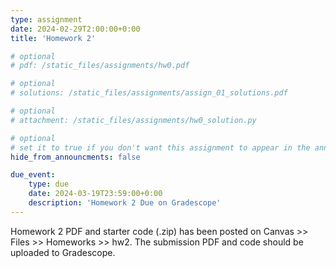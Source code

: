 ```yaml
---
type: assignment
date: 2024-02-29T2:00:00+0:00
title: 'Homework 2'

# optional 
# pdf: /static_files/assignments/hw0.pdf

# optional
# solutions: /static_files/assignments/assign_01_solutions.pdf

# optional
# attachment: /static_files/assignments/hw0_solution.py

# optional
# set it to true if you don't want this assignment to appear in the announcements section
hide_from_announcments: false

due_event: 
    type: due
    date: 2024-03-19T23:59:00+0:00
    description: 'Homework 2 Due on Gradescope'
---
```

<!-- Other additional contents using markdown -->

Homework 2 PDF and starter code (.zip) has been posted on Canvas >> Files >> Homeworks >> hw2.
The submission PDF and code should be uploaded to Gradescope.